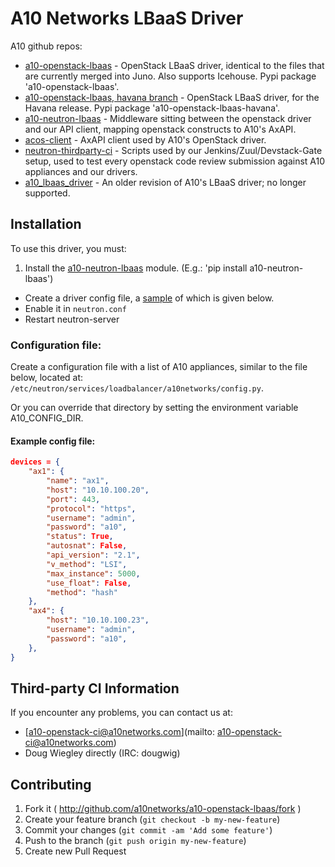 # A10 Networks LBaaS Driver

A10 github repos:

- [a10-openstack-lbaas](https://github.com/a10networks/a10-openstack-lbaas) - OpenStack LBaaS driver, 
identical to the files that are currently merged into Juno.  Also supports Icehouse.  Pypi package 
'a10-openstack-lbaas'.
- [a10-openstack-lbaas, havana branch](https://github.com/a10networks/a10-openstack-lbaas/tree/havana) - OpenStack 
LBaaS driver, for the Havana release.  Pypi package 'a10-openstack-lbaas-havana'.
- [a10-neutron-lbaas](https://github.com/a10networks/a10-neutron-lbaas) - Middleware sitting between the 
openstack driver and our API client, mapping openstack constructs to A10's AxAPI.
- [acos-client](https://github.com/a10networks/acos-client) - AxAPI client used by A10's OpenStack driver.
- [neutron-thirdparty-ci](https://github.com/a10networks/neutron-thirdparty-ci) - Scripts used by 
our Jenkins/Zuul/Devstack-Gate setup, used to test every openstack code review submission against 
A10 appliances and our drivers.
- [a10_lbaas_driver](https://github.com/a10networks/a10_lbaas_driver) - An older revision of A10's 
LBaaS driver; no longer supported.

## Installation

To use this driver, you must:

1. Install the [a10-neutron-lbaas](https://github.com/a10networks/a10-neutron-lbaas) module. 
(E.g.: 'pip install a10-neutron-lbaas')
- Create a driver config file, a [sample](#example-config-file) of which is given below.
- Enable it in `neutron.conf`
- Restart neutron-server

### Configuration file:

Create a configuration file with a list of A10 appliances, similar to the
file below, located at: `/etc/neutron/services/loadbalancer/a10networks/config.py`.

Or you can override that directory by setting the environment
variable A10\_CONFIG\_DIR.

#### Example config file:

```json
devices = {
    "ax1": {
        "name": "ax1",
        "host": "10.10.100.20",
        "port": 443,
        "protocol": "https",
        "username": "admin",
        "password": "a10",
        "status": True,
        "autosnat": False,
        "api_version": "2.1",
        "v_method": "LSI",
        "max_instance": 5000,
        "use_float": False,
        "method": "hash"
    },
    "ax4": {
        "host": "10.10.100.23",
        "username": "admin",
        "password": "a10",
    },
}
```

## Third-party CI Information

If you encounter any problems, you can contact us at:

* [a10-openstack-ci@a10networks.com](mailto: a10-openstack-ci@a10networks.com)
* Doug Wiegley directly (IRC: dougwig)

## Contributing

1. Fork it ( http://github.com/a10networks/a10-openstack-lbaas/fork )
2. Create your feature branch (`git checkout -b my-new-feature`)
3. Commit your changes (`git commit -am 'Add some feature'`)
4. Push to the branch (`git push origin my-new-feature`)
5. Create new Pull Request
